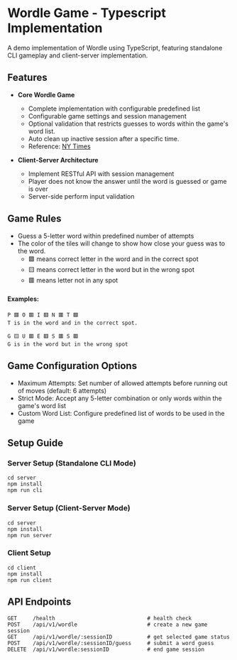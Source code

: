 # Wordle Game - Typescript Implementation

A demo implementation of Wordle using TypeScript, featuring standalone CLI gameplay and client-server implementation.

## Features

-   **Core Wordle Game**

    -   Complete implementation with configurable predefined list
    -   Configurable game settings and session management
    -   Optional validation that restricts guesses to words within the game's word list.
    -   Auto clean up inactive session after a specific time.
    -   Reference: [NY Times](https://www.nytimes.com/games/wordle/index.html)

-   **Client-Server Architecture**
    -   Implement RESTful API with session management
    -   Player does not know the answer until the word is guessed or game is over
    -   Server-side perform input validation

## Game Rules

-   Guess a 5-letter word within predefined number of attempts
-   The color of the tiles will change to show how close your guess was to the word.
    -   🟩 means correct letter in the word and in the correct spot
    -   🟨 means correct letter in the word but in the wrong spot
    -   🟥 means letter not in any spot

#### Examples:

```
P 🟥 O 🟥 I 🟥 N 🟥 T 🟩
T is in the word and in the correct spot.
```

```
G 🟨 U 🟥 E 🟥 S 🟥 S 🟥
G is in the word but in the wrong spot
```

## Game Configuration Options

-   Maximum Attempts: Set number of allowed attempts before running out of moves (default: 6 attempts)
-   Strict Mode: Accept any 5-letter combination or only words within the game's word list
-   Custom Word List: Configure predefined list of words to be used in the game

## Setup Guide

### Server Setup (Standalone CLI Mode)

```
cd server
npm install
npm run cli
```

### Server Setup (Client-Server Mode)

```
cd server
npm install
npm run server
```

### Client Setup

```
cd client
npm install
npm run client
```

## API Endpoints

```
GET     /health                             # health check
POST    /api/v1/wordle                      # create a new game session
GET     /api/v1/wordle/:sessionID           # get selected game status
POST    /api/v1/wordle/:sessionID/guess     # submit a word guess
DELETE  /api/v1/wordle:sessionID            # end game session
```
